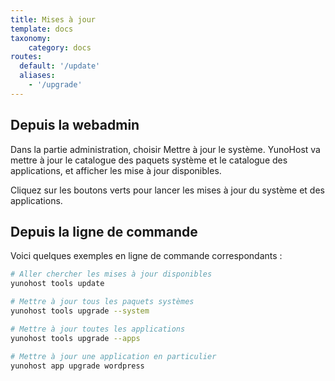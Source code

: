 ```yaml
---
title: Mises à jour
template: docs
taxonomy:
    category: docs
routes:
  default: '/update'
  aliases:
    - '/upgrade'
---
```


## Depuis la webadmin

Dans la partie administration, choisir Mettre à jour le système. YunoHost va mettre à jour le catalogue des paquets système et le catalogue des applications, et afficher les mise à jour disponibles.

Cliquez sur les boutons verts pour lancer les mises à jour du système et des applications.

## Depuis la ligne de commande

Voici quelques exemples en ligne de commande correspondants :

``` bash
# Aller chercher les mises à jour disponibles
yunohost tools update

# Mettre à jour tous les paquets systèmes
yunohost tools upgrade --system

# Mettre à jour toutes les applications
yunohost tools upgrade --apps

# Mettre à jour une application en particulier
yunohost app upgrade wordpress
```
